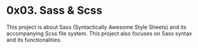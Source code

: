# 0x03. Sass & Scss

This project is about Sass (Syntactically Awesome Style Sheets) and its accompanying Scss file system.
This project also focuses on Sass syntax and its functionalities.
